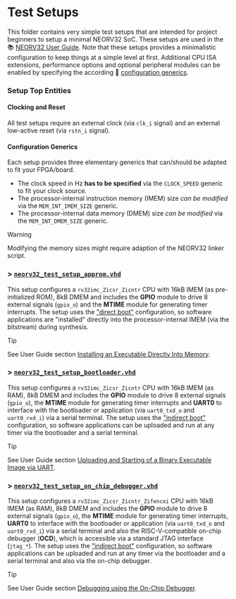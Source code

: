 # Test Setups

This folder contains very simple test setups that are intended for project beginners
to setup a minimal NEORV32 SoC. These setups are used in the :books:
[NEORV32 User Guide](https://stnolting.github.io/neorv32/ug/).
Note that these setups provides a minimalistic configuration to keep
things at a simple level at first. Additional CPU ISA extensions, performance options and
optional peripheral modules can be enabled by specifying the according :book:
[configuration generics](https://stnolting.github.io/neorv32/#_processor_top_entity_generics).


### Setup Top Entities

#### Clocking and Reset

All test setups require an external clock (via `clk_i` signal) and an external
low-active reset (via `rstn_i` signal).

#### Configuration Generics

Each setup provides three elementary generics that can/should be adapted to fit
your FPGA/board.

* The clock speed in Hz **has to be specified** via the `CLOCK_SPEED` generic to fit your clock source.
* The processor-internal instruction memory (IMEM) size _can be modified_ via the `MEM_INT_IMEM_SIZE` generic.
* The processor-internal data memory (DMEM) size _can be modified_ via the `MEM_INT_DMEM_SIZE` generic.

> [!WARNING]
> Modifying the memory sizes might require adaption of the NEORV32 linker script.


### > [`neorv32_test_setup_approm.vhd`](https://github.com/stnolting/neorv32/blob/main/rtl/test_setups/neorv32_test_setup_approm.vhd)

This setup configures a `rv32imc_Zicsr_Zicntr` CPU with 16kB IMEM (as pre-initialized ROM),
8kB DMEM and includes the **GPIO** module to drive 8 external signals (`gpio_o`)
and the **MTIME** module for generating timer interrupts.
The setup uses the ["direct boot"](https://stnolting.github.io/neorv32/#_direct_boot)
configuration, so software applications are "installed" directly into the
processor-internal IMEM (via the bitstream) during synthesis.

> [!TIP]
> See User Guide section [Installing an Executable Directly Into Memory](https://stnolting.github.io/neorv32/ug/#_installing_an_executable_directly_into_memory).


### > [`neorv32_test_setup_bootloader.vhd`](https://github.com/stnolting/neorv32/blob/main/rtl/test_setups/neorv32_test_setup_bootloader.vhd)

This setup configures a `rv32imc_Zicsr_Zicntr` CPU with 16kB IMEM (as RAM), 8kB DMEM
and includes the **GPIO** module to drive 8 external signals (`gpio_o`), the **MTIME**
module for generating timer interrupts and **UART0** to interface with the bootloader or application
(via `uart0_txd_o` and `uart0_rxd_i`) via a serial terminal.
The setup uses the ["indirect boot"](https://stnolting.github.io/neorv32/#_indirect_boot)
configuration, so software applications can be uploaded and run at any timer via the bootloader
and a serial terminal.

> [!TIP]
> See User Guide section [Uploading and Starting of a Binary Executable Image via UART](https://stnolting.github.io/neorv32/ug/#_uploading_and_starting_of_a_binary_executable_image_via_uart).


### > [`neorv32_test_setup_on_chip_debugger.vhd`](https://github.com/stnolting/neorv32/blob/main/rtl/test_setups/neorv32_test_setup_on_chip_debugger.vhd)

This setup configures a `rv32imc_Zicsr_Zicntr_Zifencei` CPU with 16kB IMEM (as RAM), 8kB DMEM
and includes the **GPIO** module to drive 8 external signals (`gpio_o`), the **MTIME**
module for generating timer interrupts, **UART0** to interface with the bootloader or application
(via `uart0_txd_o` and `uart0_rxd_i`) via a serial terminal and also the RISC-V-compatible
on-chip debugger (**OCD**), which is accessible via a standard JTAG interface (`jtag_*`).
The setup uses the ["indirect boot"](https://stnolting.github.io/neorv32/#_indirect_boot)
configuration, so software applications can be uploaded and run at any timer via the bootloader
and a serial terminal and also via the on-chip debugger.

> [!TIP]
> See User Guide section [Debugging using the On-Chip Debugger](https://stnolting.github.io/neorv32/ug/#_debugging_using_the_on_chip_debugger).
